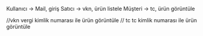 Kullanıcı -> Mail, giriş
Satıcı -> vkn, ürün listele
Müşteri -> tc, ürün görüntüle

//vkn vergi kimlik numarası ile ürün görüntüle
// tc tc kimlik numarası ile ürün görüntüle

